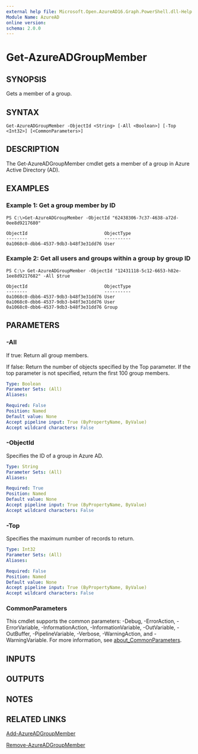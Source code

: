 ```yaml
---
external help file: Microsoft.Open.AzureAD16.Graph.PowerShell.dll-Help.xml
Module Name: AzureAD
online version:
schema: 2.0.0
---
```


# Get-AzureADGroupMember

## SYNOPSIS
Gets a member of a group.

## SYNTAX

```
Get-AzureADGroupMember -ObjectId <String> [-All <Boolean>] [-Top <Int32>] [<CommonParameters>]
```

## DESCRIPTION
The Get-AzureADGroupMember cmdlet gets a member of a group in Azure Active Directory (AD).

## EXAMPLES

### Example 1: Get a group member by ID
```
PS C:\>Get-AzureADGroupMember -ObjectId "62438306-7c37-4638-a72d-0ee8d9217680"

ObjectId                             ObjectType
--------                             ----------
0a1068c0-dbb6-4537-9db3-b48f3e31dd76 User
```

### Example 2: Get all users and groups within a group by group ID
```
PS C:\> Get-AzureADGroupMember -ObjectId "12431118-5c12-6653-h82e-1ee8d9217682" -All $true

ObjectId                             ObjectType
--------                             ----------
0a1068c0-dbb6-4537-9db3-b48f3e31dd76 User
0a1068c0-dbb6-4537-9db3-b48f3e31dd76 User
0a1068c0-dbb6-4537-9db3-b48f3e31dd76 Group

```


## PARAMETERS

### -All
If true:
	Return all group members.
	
If false: 
	Return the number of objects specified by the Top parameter. 
	If the top parameter is not specified, return the first 100 group members.

```yaml
Type: Boolean
Parameter Sets: (All)
Aliases:

Required: False
Position: Named
Default value: None
Accept pipeline input: True (ByPropertyName, ByValue)
Accept wildcard characters: False
```

### -ObjectId
Specifies the ID of a group in Azure AD.

```yaml
Type: String
Parameter Sets: (All)
Aliases:

Required: True
Position: Named
Default value: None
Accept pipeline input: True (ByPropertyName, ByValue)
Accept wildcard characters: False
```

### -Top
Specifies the maximum number of records to return.

```yaml
Type: Int32
Parameter Sets: (All)
Aliases:

Required: False
Position: Named
Default value: None
Accept pipeline input: True (ByPropertyName, ByValue)
Accept wildcard characters: False
```

### CommonParameters
This cmdlet supports the common parameters: -Debug, -ErrorAction, -ErrorVariable, -InformationAction, -InformationVariable, -OutVariable, -OutBuffer, -PipelineVariable, -Verbose, -WarningAction, and -WarningVariable. For more information, see [about_CommonParameters](http://go.microsoft.com/fwlink/?LinkID=113216).

## INPUTS

## OUTPUTS

## NOTES


## RELATED LINKS

[Add-AzureADGroupMember]()

[Remove-AzureADGroupMember]()

